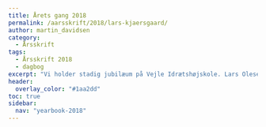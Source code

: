 ```yaml
---
title: Årets gang 2018
permalink: /aarsskrift/2018/lars-kjaersgaard/
author: martin_davidsen
category:
  - Årsskrift
tags:
  - Årsskrift 2018
  - dagbog
excerpt: "Vi holder stadig jubilæum på Vejle Idrætshøjskole. Lars Olesen, viceforstander, fortæller lidt om indholdet i årsskriftet."
header:
  overlay_color: "#1aa2dd"
toc: true
sidebar:
  nav: "yearbook-2018"
---
```

